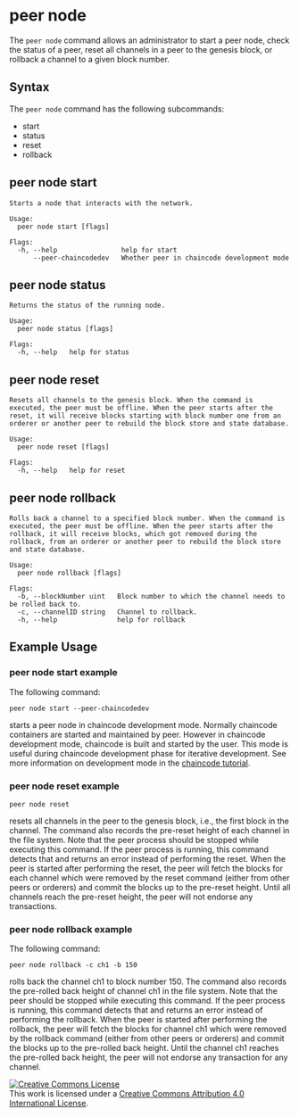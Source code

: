 # peer node

The `peer node` command allows an administrator to start a peer node,
check the status of a peer, reset all channels in a peer to the genesis
block, or rollback a channel to a given block number.

## Syntax

The `peer node` command has the following subcommands:

  * start
  * status
  * reset
  * rollback

## peer node start
```
Starts a node that interacts with the network.

Usage:
  peer node start [flags]

Flags:
  -h, --help                help for start
      --peer-chaincodedev   Whether peer in chaincode development mode
```


## peer node status
```
Returns the status of the running node.

Usage:
  peer node status [flags]

Flags:
  -h, --help   help for status
```


## peer node reset
```
Resets all channels to the genesis block. When the command is executed, the peer must be offline. When the peer starts after the reset, it will receive blocks starting with block number one from an orderer or another peer to rebuild the block store and state database.

Usage:
  peer node reset [flags]

Flags:
  -h, --help   help for reset
```


## peer node rollback
```
Rolls back a channel to a specified block number. When the command is executed, the peer must be offline. When the peer starts after the rollback, it will receive blocks, which got removed during the rollback, from an orderer or another peer to rebuild the block store and state database.

Usage:
  peer node rollback [flags]

Flags:
  -b, --blockNumber uint   Block number to which the channel needs to be rolled back to.
  -c, --channelID string   Channel to rollback.
  -h, --help               help for rollback
```

## Example Usage

### peer node start example

The following command:

```
peer node start --peer-chaincodedev
```

starts a peer node in chaincode development mode. Normally chaincode containers are started
and maintained by peer. However in chaincode development mode, chaincode is built and started by the user. This mode is useful during chaincode development phase for iterative development.
See more information on development mode in the [chaincode tutorial](../chaincode4ade.html).

### peer node reset example

```
peer node reset
```

resets all channels in the peer to the genesis block, i.e., the first block in the channel. The command also records the pre-reset height of each channel in the file system. Note that the peer process should be stopped while executing this command. If the peer process is running, this command detects that and returns an error instead of performing the reset. When the peer is started after performing the reset, the peer will fetch the blocks for each channel which were removed by the reset command (either from other peers or orderers) and commit the blocks up to the pre-reset height. Until all channels reach the pre-reset height, the peer will not endorse any transactions.

### peer node rollback example

The following command:

```
peer node rollback -c ch1 -b 150
```

rolls back the channel ch1 to block number 150. The command also records the pre-rolled back height of channel ch1 in the file system. Note that the peer should be stopped while executing this command. If the peer process is running, this command detects that and returns an error instead of performing the rollback. When the peer is started after performing the rollback, the peer will fetch the blocks for channel ch1 which were removed by the rollback command (either from other peers or orderers) and commit the blocks up to the pre-rolled back height. Until the channel ch1 reaches the pre-rolled back height, the peer will not endorse any transaction for any channel.

<a rel="license" href="http://creativecommons.org/licenses/by/4.0/"><img alt="Creative Commons License" style="border-width:0" src="https://i.creativecommons.org/l/by/4.0/88x31.png" /></a><br />This work is licensed under a <a rel="license" href="http://creativecommons.org/licenses/by/4.0/">Creative Commons Attribution 4.0 International License</a>.
